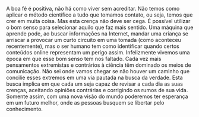 A boa fé é positiva, não há como viver sem acreditar. Não temos como aplicar o método científico a tudo que tomamos contato, ou seja, temos que crer em muita coisa. Mas esta crença não deve ser cega. É possível utilizar o bom senso para selecionar aquilo que faz mais sentido. 
Uma máquina que aprende pode, ao buscar informações na Internet, mandar uma criança se arriscar a provocar um curto circuito em uma tomada (como aconteceu recentemente), mas o ser humano tem como identificar quando certos conteúdos online representam um perigo assim. 
Infelizmente vivemos uma época em que esse bom senso tem nos faltado. Cada vez mais pensamentos extremistas e contrários à ciência têm dominado os meios de comunicação. Não sei onde vamos chegar se não houver um caminho que concilie esses extremos em uma via pautada na busca da verdade.
Esta busca implica em que cada um seja capaz de revisar a cada dia as suas crenças, aceitando opiniões contrárias e corrigindo os rumos de sua vida. Somente assim, com uma nova visão do mundo poderemos ter esperança em um futuro melhor, onde as pessoas busquem se libertar pelo conhecimento.


